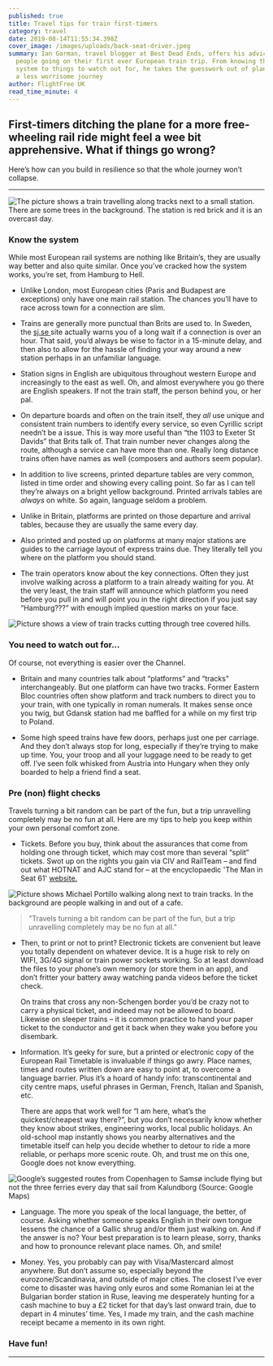 ```yaml
---
published: true
title: Travel tips for train first-timers
category: travel
date: 2019-08-14T11:55:34.398Z
cover_image: /images/uploads/back-seat-driver.jpeg
summary: Ian Garman, travel blogger at Best Dead Ends, offers his advice for
  people going on their first ever European train trip. From knowing the train
  system to things to watch out for, he takes the guesswork out of planning for
  a less worrisome journey
author: FlightFree UK
read_time_minute: 4
---
```

## First-timers ditching the plane for a more free-wheeling rail ride might feel a wee bit apprehensive. What if things go wrong?

Here’s how can you build in resilience so that the whole journey won’t collapse.

- - -

![The picture shows a train travelling along tracks next to a small station. There are some trees in the background. The station is red brick and it is an overcast day. ](/images/uploads/norway-hell.jpg "Yes, a one-way ticket to Hell is a thing. It’s in Norway")

### **Know the system**

While most European rail systems are nothing like Britain’s, they are usually way better and also quite similar. Once you’ve cracked how the system works, you’re set, from Hamburg to Hell.

* Unlike London, most European cities (Paris and Budapest are exceptions) only have one main rail station. The chances you’ll have to race across town for a connection are slim.

>

* Trains are generally more punctual than Brits are used to. In Sweden, the [sj.se ](https://www.sj.se/)site actually warns you of a long wait if a connection is over an hour. That said, you’d always be wise to factor in a 15-minute delay, and then also to allow for the hassle of finding your way around a new station perhaps in an unfamiliar language.

>

* Station signs in English are ubiquitous throughout western Europe and increasingly to the east as well. Oh, and almost everywhere you go there are English speakers. If not the train staff, the person behind you, or her pal.

>

* On departure boards and often on the train itself, they *all* use unique and consistent train numbers to identify every service, so even Cyrillic script needn’t be a issue. This is way more useful than “the 1103 to Exeter St Davids” that Brits talk of. That train number never changes along the route, although a service can have more than one. Really long distance trains often have names as well (composers and authors seem popular).

>

* In addition to live screens, printed departure tables are very common, listed in time order and showing every calling point. So far as I can tell they’re always on a bright yellow background. Printed arrivals tables are *always* on white. So again, language seldom a problem.

>

* Unlike in Britain, platforms are printed on those departure and arrival tables, because they are usually the same every day.

>

* Also printed and posted up on platforms at many major stations are guides to the carriage layout of express trains due. They literally tell you where on the platform you should stand.

>

* The train operators know about the key connections. Often they just involve walking across a platform to a train already waiting for you. At the very least, the train staff will announce which platform you need before you pull in and will point you in the right direction if you just say “Hamburg???” with enough implied question marks on your face.

![Picture shows a view of train tracks cutting through tree covered hills.](/images/uploads/cropped-bulgaria.jpg "Bulgaria ")

### You need to watch out for...

Of course, not everything is easier over the Channel.

* Britain and many countries talk about “platforms” and “tracks” interchangeably. But one platform can have two tracks. Former Eastern Bloc countries often show platform and track numbers to direct you to your train, with one typically in roman numerals. It makes sense once you twig, but Gdansk station had me baffled for a while on my first trip to Poland.

>

* Some high speed trains have few doors, perhaps just one per carriage. And they don’t always stop for long, especially if they’re trying to make up time. You, your troop and all your luggage need to be ready to get off. I’ve seen folk whisked from Austria into Hungary when they only boarded to help a friend find a seat.

### **Pre (non) flight checks**

Travels turning a bit random can be part of the fun, but a trip unravelling completely may be no fun at all. Here are my tips to help you keep within your own personal comfort zone.

* Tickets. Before you buy, think about the assurances that come from holding one through ticket, which may cost more than several “split” tickets. Swot up on the rights you gain via CIV and RailTeam – and find out what HOTNAT and AJC stand for – at the encyclopaedic [](https://www.seat61.com/Europe-train-travel.htm#The_CIV)'The Man in Seat 61' [website.](https://www.seat61.com/european-train-travel.htm#The_CIV) 

![Picture shows Michael Portillo walking along next to train tracks. In the background are people walking in and out of a cafe. ](/images/uploads/cropped-michael-portillo-occupational-hazard.jpg "Michael Portillo on the loose: there are no precautions against unexpectedly meeting a walking, talking paint chart boarding a train in central Sweden")

> "Travels turning a bit random can be part of the fun, but a trip unravelling completely may be no fun at all."

* Then, to print or not to print? Electronic tickets are convenient but leave you totally dependent on whatever device. It is a huge risk to rely on WIFI, 3G/4G signal or train power sockets working. So at least download the files to your phone’s own memory (or store them in an app), and don’t fritter your battery away watching panda videos before the ticket check. 

  On trains that cross any non-Schengen border you’d be crazy not to carry a physical ticket, and indeed may not be allowed to board. Likewise on sleeper trains – it is common practice to hand your paper ticket to the conductor and get it back when they wake you before you disembark. 

>

* Information. It’s geeky for sure, but a printed or electronic copy of the European Rail Timetable is invaluable if things go awry. Place names, times and routes written down are easy to point at, to overcome a language barrier. Plus it’s a hoard of handy info: transcontinental and city centre maps, useful phrases in German, French, Italian and Spanish, etc. 

  There are apps that work well for “I am here, what’s the quickest/cheapest way there?”, but you don’t necessarily know whether they know about strikes, engineering works, local public holidays. An old-school map instantly shows you nearby alternatives and the timetable itself can help you decide whether to detour to ride a more reliable, or perhaps more scenic route. Oh, and trust me on this one, Google does not know everything. 

![](/images/uploads/google-maps-fail.png "Google’s suggested routes from Copenhagen to Samsø include flying but not the three ferries every day that sail from Kalundborg (Source: Google Maps)")

* Language. The more you speak of the local language, the better, of course. Asking whether someone speaks English in their own tongue lessens the chance of a Gallic shrug and/or them just walking on. And if the answer is no? Your best preparation is to learn please, sorry, thanks and how to pronounce relevant place names. Oh, and smile!

>

* Money. Yes, you probably can pay with Visa/Mastercard almost anywhere. But don’t assume so, especially beyond the eurozone/Scandinavia, and outside of major cities. The closest I’ve ever come to disaster was having only euros and some Romanian lei at the Bulgarian border station in Ruse, leaving me desperately hunting for a cash machine to buy a £2 ticket for that day’s last onward train, due to depart in 4 minutes’ time. Yes, I made my train, and the cash machine receipt became a memento in its own right.

### **Have fun!**

- - -